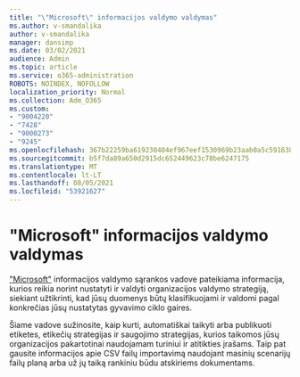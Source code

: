 ```yaml
---
title: "\"Microsoft\" informacijos valdymo valdymas"
ms.author: v-smandalika
author: v-smandalika
manager: dansimp
ms.date: 03/02/2021
audience: Admin
ms.topic: article
ms.service: o365-administration
ROBOTS: NOINDEX, NOFOLLOW
localization_priority: Normal
ms.collection: Adm_O365
ms.custom:
- "9004220"
- "7428"
- "9000273"
- "9245"
ms.openlocfilehash: 367b22259ba619230404ef967eef1530969b23aab0a5c5916382fd19cdb5986d
ms.sourcegitcommit: b5f7da89a650d2915dc652449623c78be6247175
ms.translationtype: MT
ms.contentlocale: lt-LT
ms.lasthandoff: 08/05/2021
ms.locfileid: "53921627"
---
```

# <a name="set-up-microsoft-information-governance"></a>"Microsoft" informacijos valdymo valdymas

["Microsoft"](https://go.microsoft.com/fwlink/?linkid=2146529) informacijos valdymo sąrankos vadove pateikiama informacija, kurios reikia norint nustatyti ir valdyti organizacijos valdymo strategiją, siekiant užtikrinti, kad jūsų duomenys būtų klasifikuojami ir valdomi pagal konkrečias jūsų nustatytas gyvavimo ciklo gaires.

Šiame vadove sužinosite, kaip kurti, automatiškai taikyti arba publikuoti etiketes, etikečių strategijas ir saugojimo strategijas, kurios taikomos jūsų organizacijos pakartotinai naudojamam turiniui ir atitikties įrašams. Taip pat gausite informacijos apie CSV failų importavimą naudojant masinių scenarijų failų planą arba už jų taiką rankiniu būdu atskiriems dokumentams.
